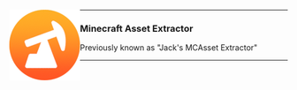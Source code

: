 <div>
  <img align="left" src="https://raw.githubusercontent.com/JackDotJS/jacks-mcasset-extractor/main/src/main/resources/img/icon.png"/>
  <hr>
  <h3>Minecraft Asset Extractor</h3>
  <p>Previously known as "Jack's MCAsset Extractor"</p>
  <hr>
</div>